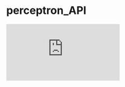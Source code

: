 # perceptron_API

![perceptron_API](https://github.com/NoriKaneshige/perceptron_API/blob/master/perceptron.pdf)
